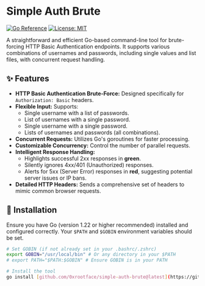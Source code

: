 # Simple Auth Brute

[![Go Reference](https://pkg.go.dev/badge/github.com/0xrootface/simple-auth-brute.svg)](https://pkg.go.dev/github.com/0xrootface/simple-auth-brute)
[![License: MIT](https://img.shields.io/badge/License-MIT-yellow.svg)](https://opensource.org/licenses/MIT)

A straightforward and efficient Go-based command-line tool for brute-forcing HTTP Basic Authentication endpoints. It supports various combinations of usernames and passwords, including single values and list files, with concurrent request handling.

## ✨ Features

* **HTTP Basic Authentication Brute-Force:** Designed specifically for `Authorization: Basic` headers.
* **Flexible Input:** Supports:
    * Single username with a list of passwords.
    * List of usernames with a single password.
    * Single username with a single password.
    * Lists of usernames and passwords (all combinations).
* **Concurrent Requests:** Utilizes Go's goroutines for faster processing.
* **Customizable Concurrency:** Control the number of parallel requests.
* **Intelligent Response Handling:**
    * Highlights successful 2xx responses in **green**.
    * Silently ignores 4xx/401 (Unauthorized) responses.
    * Alerts for 5xx (Server Error) responses in **red**, suggesting potential server issues or IP bans.
* **Detailed HTTP Headers:** Sends a comprehensive set of headers to mimic common browser requests.

## 🚀 Installation

Ensure you have Go (version 1.22 or higher recommended) installed and configured correctly. Your `$PATH` and `$GOBIN` environment variables should be set.

```bash
# Set GOBIN (if not already set in your .bashrc/.zshrc)
export GOBIN="/usr/local/bin" # Or any directory in your $PATH
# export PATH="$PATH:$GOBIN" # Ensure GOBIN is in your PATH

# Install the tool
go install [github.com/0xrootface/simple-auth-brute@latest](https://github.com/0xrootface/simple-auth-brute@latest)
